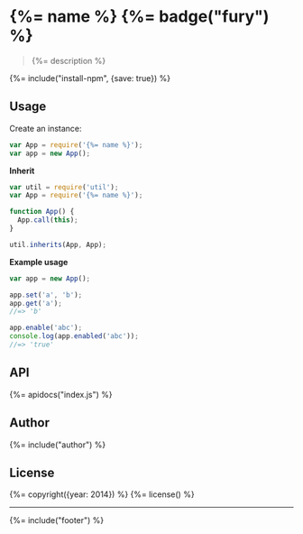 # {%= name %} {%= badge("fury") %}

> {%= description %}

{%= include("install-npm", {save: true}) %}

## Usage

Create an instance:

```js
var App = require('{%= name %}');
var app = new App();
```

**Inherit**

```js
var util = require('util');
var App = require('{%= name %}');

function App() {
  App.call(this);
}

util.inherits(App, App);
```

**Example usage**

```js
var app = new App();

app.set('a', 'b');
app.get('a');
//=> 'b'

app.enable('abc');
console.log(app.enabled('abc'));
//=> 'true'
```

## API
{%= apidocs("index.js") %}

## Author
{%= include("author") %}

## License
{%= copyright({year: 2014}) %}
{%= license() %}

***

{%= include("footer") %}
